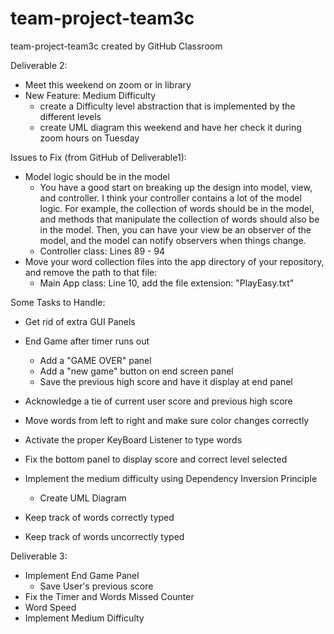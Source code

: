 # team-project-team3c
team-project-team3c created by GitHub Classroom

Deliverable 2:
- Meet this weekend on zoom or in library
- New Feature: Medium Difficulty 
    - create a Difficulty level abstraction that is implemented by the different levels
    - create UML diagram this weekend and have her check it during zoom hours on Tuesday

Issues to Fix (from GitHub of Deliverable1):
- Model logic should be in the model
    - You have a good start on breaking up the design into model, view, and controller. I think your controller contains a lot of the model logic. For example, the collection of words should be in the model, and methods that manipulate the collection of words should also be in the model. Then, you can have your view be an observer of the model, and the model can notify observers when things change.
    - Controller class: Lines 89 - 94
- Move your word collection files into the app directory of your repository, and remove the path to that file:
    - Main App class: Line 10, add the file extension: "PlayEasy.txt"
  

Some Tasks to Handle:
- Get rid of extra GUI Panels
- End Game after timer runs out
    - Add a "GAME OVER" panel
    - Add a "new game" button on end screen panel
    - Save the previous high score and have it display at end panel
- Acknowledge a tie of current user score and previous high score
- Move words from left to right and make sure color changes correctly
- Activate the proper KeyBoard Listener to type words
- Fix the bottom panel to display score and correct level selected
    
- Implement the medium difficulty using Dependency Inversion Principle
    - Create UML Diagram

- Keep track of words correctly typed
- Keep track of words uncorrectly typed


Deliverable 3:
- Implement End Game Panel
    - Save User's previous score
- Fix the Timer and Words Missed Counter
- Word Speed
- Implement Medium Difficulty

    
